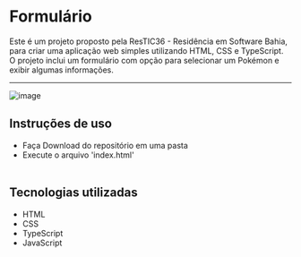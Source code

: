 
# Formulário
Este é um projeto proposto pela ResTIC36 - Residência em Software Bahia, para criar uma aplicação web simples utilizando HTML, CSS e TypeScript. O projeto inclui um formulário com opção para selecionar um Pokémon e exibir algumas informações.

---
![image](https://github.com/user-attachments/assets/4a9691b1-b503-4a7a-a940-73c7a5fe4fd3)




## Instruções de uso

 - Faça Download do repositório em uma pasta
 - Execute o arquivo 'index.html'
 <br><br>
 

## Tecnologias utilizadas

 - HTML
 - CSS
 - TypeScript
 - JavaScript
